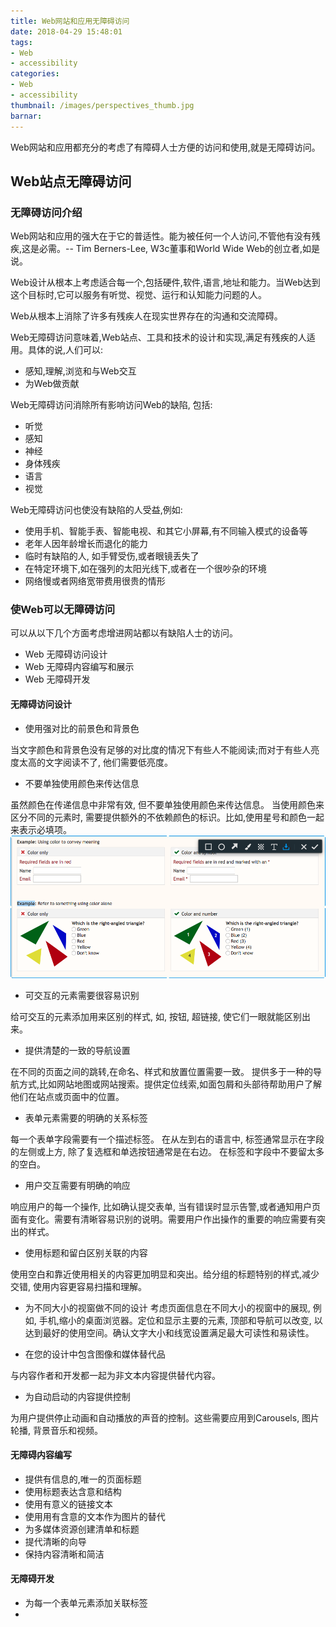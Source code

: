```yaml
---
title: Web网站和应用无障碍访问
date: 2018-04-29 15:48:01
tags:
- Web
- accessibility
categories:
- Web
- accessibility
thumbnail: /images/perspectives_thumb.jpg
barnar:
---
```


Web网站和应用都充分的考虑了有障碍人士方便的访问和使用,就是无障碍访问。
<!-- more -->

## Web站点无障碍访问

### 无障碍访问介绍

Web网站和应用的强大在于它的普适性。能为被任何一个人访问,不管他有没有残疾,这是必需。-- Tim Berners-Lee, W3c董事和World Wide Web的创立者,如是说。

Web设计从根本上考虑适合每一个,包括硬件,软件,语言,地址和能力。当Web达到这个目标时,它可以服务有听觉、视觉、运行和认知能力问题的人。

Web从根本上消除了许多有残疾人在现实世界存在的沟通和交流障碍。

Web无障碍访问意味着,Web站点、工具和技术的设计和实现,满足有残疾的人适用。具体的说,人们可以:
- 感知,理解,浏览和与Web交互
- 为Web做贡献

Web无障碍访问消除所有影响访问Web的缺陷, 包括:
- 听觉
- 感知
- 神经
- 身体残疾
- 语言
- 视觉

Web无障碍访问也使没有缺陷的人受益,例如:
- 使用手机、智能手表、智能电视、和其它小屏幕,有不同输入模式的设备等
- 老年人因年龄增长而退化的能力
- 临时有缺陷的人, 如手臂受伤,或者眼镜丢失了
- 在特定环境下,如在强列的太阳光线下,或者在一个很吵杂的环境
- 网络慢或者网络宽带费用很贵的情形



### 使Web可以无障碍访问

可以从以下几个方面考虑增进网站都以有缺陷人士的访问。
- Web 无障碍访问设计
- Web 无障碍内容编写和展示
- Web 无障碍开发

#### 无障碍访问设计

- 使用强对比的前景色和背景色

当文字颜色和背景色没有足够的对比度的情况下有些人不能阅读;而对于有些人亮度太高的文字阅读不了, 他们需要低亮度。

- 不要单独使用颜色来传达信息

虽然颜色在传递信息中非常有效, 但不要单独使用颜色来传达信息。 当使用颜色来区分不同的元素时, 需要提供额外的不依赖颜色的标识。比如,使用星号和颜色一起来表示必填项。
![示例图片](/images/color_convey.png)

- 可交互的元素需要很容易识别

给可交互的元素添加用来区别的样式, 如, 按钮, 超链接, 使它们一眼就能区别出来。

- 提供清楚的一致的导航设置

在不同的页面之间的跳转,在命名、样式和放置位置需要一致。 提供多于一种的导航方式,比如网站地图或网站搜索。提供定位线索,如面包屑和头部待帮助用户了解他们在站点或页面中的位置。

- 表单元素需要的明确的关系标签

每一个表单字段需要有一个描述标签。 在从左到右的语言中, 标签通常显示在字段的左侧或上方, 除了复选框和单选按钮通常是在右边。 在标签和字段中不要留太多的空白。

- 用户交互需要有明确的响应

响应用户的每一个操作, 比如确认提交表单, 当有错误时显示告警,或者通知用户页面有变化。需要有清晰容易识别的说明。需要用户作出操作的重要的响应需要有突出的样式。

- 使用标题和留白区别关联的内容

使用空白和靠近使用相关的内容更加明显和突出。给分组的标题特别的样式,减少交错, 使用内容更容易扫描和理解。

- 为不同大小的视窗做不同的设计
考虑页面信息在不同大小的视窗中的展现, 例如, 手机,缩小的桌面浏览器。定位和显示主要的元素, 顶部和导航可以改变, 以达到最好的使用空间。确认文字大小和线宽设置满足最大可读性和易读性。


- 在您的设计中包含图像和媒体替代品

与内容作者和开发都一起为非文本内容提供替代内容。

- 为自动启动的内容提供控制

为用户提供停止动画和自动播放的声音的控制。这些需要应用到Carousels, 图片轮播, 背景音乐和视频。


#### 无障碍内容编写

- 提供有信息的,唯一的页面标题
- 使用标题表达含意和结构
- 使用有意义的链接文本
- 使用用有含意的文本作为图片的替代
- 为多媒体资源创建清单和标题
- 提代清晰的向导
- 保持内容清晰和简洁

#### 无障碍开发

- 为每一个表单元素添加关联标签
- 